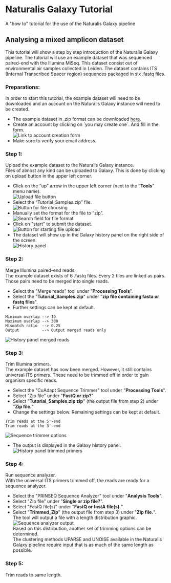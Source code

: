 # Naturalis Galaxy Tutorial
A "how to" tutorial for the use of the Naturalis Galaxy pipeline

## Analysing a mixed amplicon dataset
This tutorial will show a step by step introduction of the Naturalis Galaxy pipeline. The tutorial will use an example dataset that was sequenced paired-end with the Illumina MiSeq. This dataset consist out of environmental air samples collected in Leiden. The dataset contains ITS (Internal Transcribed Spacer region) sequences packaged in six .fastq files.

### Preparations:
In order to start this tutorial, the example dataset will need to be downloaded and an account on the Naturalis Galaxy instance will need to be created.
* The example dataset in .zip format can be downloaded [here](https://drive.google.com/open?id=1NrdTEC7X2QFrMDJX640B3N5NRp5kRs_R).
* Create an account by clicking on ´you may create one´. And fill in the form.    
![Link to account creation form](https://github.com/JasperBoom/naturalis-galaxy-tutorial/blob/master/src/CreateAccountFull.PNG)
* Make sure to verify your email address.

### Step 1:
Upload the example dataset to the Naturalis Galaxy instance.  
Files of almost any kind can be uploaded to Galaxy. This is done by clicking on upload button in the upper left corner.
* Click on the “up” arrow in the upper left corner (next to the “**Tools**” menu name).  
![Upload file button](https://github.com/JasperBoom/naturalis-galaxy-tutorial/blob/master/src/UploadFull.PNG)
* Select the “Tutorial_Samples.zip” file.  
![Button for file choosing](https://github.com/JasperBoom/naturalis-galaxy-tutorial/blob/master/src/UploadSelectFull.PNG)
* Manually set the format for the file to “zip”.  
![Search field for file format](https://github.com/JasperBoom/naturalis-galaxy-tutorial/blob/master/src/UploadManualFull.PNG)
* Click on "start" to submit the dataset.  
![Button for starting file upload](https://github.com/JasperBoom/naturalis-galaxy-tutorial/blob/master/src/UploadStartFull.PNG)
* The dataset will show up in the Galaxy history panel on the right side of the screen.  
![History panel](https://github.com/JasperBoom/naturalis-galaxy-tutorial/blob/master/src/HistoryPanelFull.PNG)

### Step 2:
Merge Illumina paired-end reads.  
The example dataset exists of 6 .fastq files. Every 2 files are linked as pairs. Those pairs need to be merged into single reads.
* Select the "Merge reads" tool under "**Processing Tools**".
* Select the "**Tutorial_Samples.zip**" under "**zip file containing fasta or fastq files**".
* Further settings can be kept at default.
```
Minimum overlap --> 10
Maximum overlap --> 300
Mismatch ratio  --> 0.25
Output          --> Output merged reads only
```
![History panel merged reads](https://github.com/JasperBoom/naturalis-galaxy-tutorial/blob/master/src/MergedReadsFull.PNG)

### Step 3:
Trim Illumina primers.  
The example dataset has now been merged. However, it still contains universal ITS primers. These need to be trimmed off in order to gain organism specific reads.
* Select the "CuAdapt Sequence Trimmer" tool under "**Processing Tools**".
* Select "Zip file" under "**FastQ or zip?**"
* Select "**Tutorial_Samples.zip zip**" (the output file from step 2) under "**Zip file.**"
* Change the settings below. Remaining settings can be kept at default.
```
Trim reads at the 5'-end
Trim reads at the 3'-end
```
![Sequence trimmer options](https://github.com/JasperBoom/naturalis-galaxy-tutorial/blob/master/src/PrimerTrimmingFull.PNG)
* The output is displayed in the Galaxy history panel.  
![History panel trimmed primers](https://github.com/JasperBoom/naturalis-galaxy-tutorial/blob/master/src/HistoryPanelPrimerTrimmingFull.png)

### Step 4:
Run sequence analyzer.  
With the universal ITS primers trimmed off, the reads are ready for a sequence analyzer.
* Select the "PRINSEQ Sequence Analyzer" tool under "**Analysis Tools**".
* Select "Zip file" under "**Single or zip file?**".
* Select "FastQ file(s)" under "**FastQ or fastA file(s).**".
* Select "**Trimmed_Zip**" (the output file from step 3) under "**Zip file.**".  
The tool will output a file with a length distribution graphic.  
![Sequence analyzer output](https://github.com/JasperBoom/naturalis-galaxy-tutorial/blob/master/src/SequenceAnalyzerOne.PNG)  
Based on this distribution, another set of trimming options can be determined.  
The clustering methods UPARSE and UNOISE available in the Naturalis Galaxy pipeline require input that is as much of the same length as possible.

### Step 5:
Trim reads to same length.  
